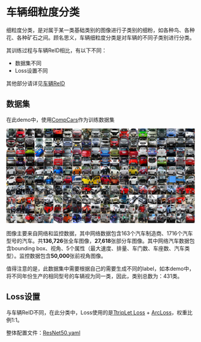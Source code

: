 # 车辆细粒度分类

细粒度分类，是对属于某一类基础类别的图像进行子类别的细粉，如各种鸟、各种花、各种矿石之间。顾名思义，车辆细粒度分类是对车辆的不同子类别进行分类。

其训练过程与车辆ReID相比，有以下不同：

- 数据集不同
- Loss设置不同

其他部分请详见[车辆ReID](./vehicle_reid.md)

## 数据集

在此demo中，使用[CompCars](http://mmlab.ie.cuhk.edu.hk/datasets/comp_cars/index.html)作为训练数据集

<img src="../../images/vehicle/CompCars.png" style="zoom:50%;" />

图像主要来自网络和监控数据，其中网络数据包含163个汽车制造商、1716个汽车型号的汽车。共**136,726**张全车图像，**27,618**张部分车图像。其中网络汽车数据包含bounding box、视角、5个属性（最大速度、排量、车门数、车座数、汽车类型）。监控数据包含**50,000**张前视角图像。

值得注意的是，此数据集中需要根据自己的需要生成不同的label，如本demo中，将不同年份生产的相同型号的车辆视为同一类，因此，类别总数为：431类。

## Loss设置

与车辆ReID不同，在此分类中，Loss使用的是[TtripLet Loss](../../../ppcls/loss/triplet.py) + [ArcLoss](../../../ppcls/arch/gears/arcmargin.py)，权重比例1:1。

整体配置文件：[ResNet50.yaml](../../../ppcls/configs/Vehicle/ResNet50.yaml)
